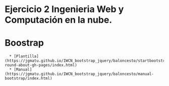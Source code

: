 # Ejercicio 2 Ingenieria Web y Computación en la nube.

Boostrap
===========
      * [Plantilla](https://jgmatu.github.io/IWCN_bootstrap_jquery/baloncesto/startbootstrap-round-about-gh-pages/index.html)
      * [Manual](https://jgmatu.github.io/IWCN_bootstrap_jquery/baloncesto/manual-bootstrap/index.html)
